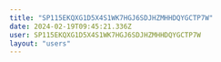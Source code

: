 ```yaml
---
title: "SP115EKQXG1D5X4S1WK7HGJ6SDJHZMHHDQYGCTP7W"
date: 2024-02-19T09:45:21.336Z
user: SP115EKQXG1D5X4S1WK7HGJ6SDJHZMHHDQYGCTP7W
layout: "users"
---
```

    